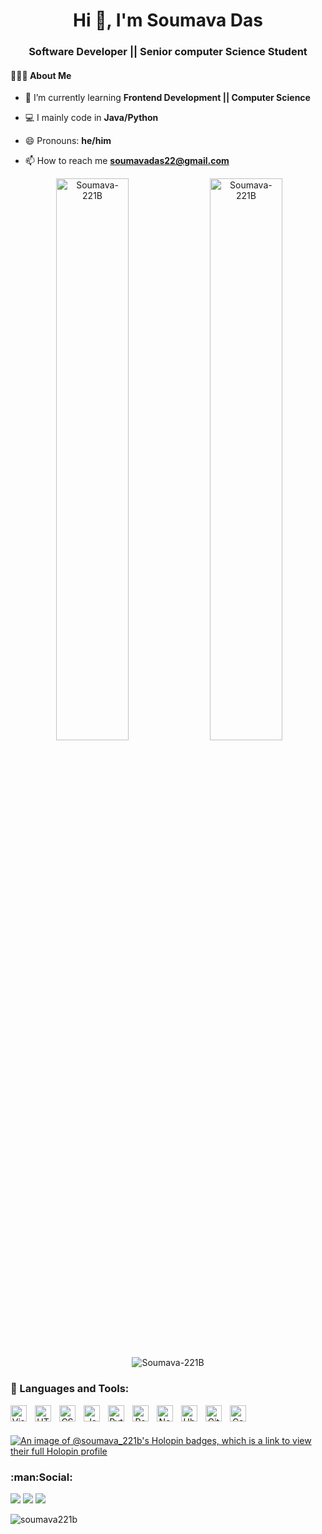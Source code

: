 <!--
**Soumava-221B/Soumava-221B** is a ✨ _special_ ✨ repository because its `README.md` (this file) appears on your GitHub profile.

Here are some ideas to get you started:

- 🔭 I’m currently working on ...
- 🌱 I’m currently learning ...
- 👯 I’m looking to collaborate on ...
- 🤔 I’m looking for help with ...
- 💬 Ask me about ...
- 📫 How to reach me: ...
- 😄 Pronouns: ...
- ⚡ Fun fact: ...
-->

<h1 align="center">Hi 👋, I'm Soumava Das</h1>
<h3 align="center">Software Developer || Senior computer Science Student</h3>


#### 👨🏻‍💻  About Me



- 🌱 I’m currently learning **Frontend Development || Computer Science**

- 💻 I mainly code in **Java/Python**
 
- 😄 Pronouns: **he/him**  

- 📫 How to reach me **soumavadas22@gmail.com**





<p align="center">
  &nbsp;<img width="48%" src="https://github-readme-stats.vercel.app/api?username=Soumava-221B&show_icons=true&locale=en&theme=radical" alt="Soumava-221B" />
  <img width="48%" src="https://github-readme-streak-stats.herokuapp.com/?user=Soumava-221B&theme=radical" alt="Soumava-221B" />
</p>

<p align="center"><img src="https://github-readme-stats.vercel.app/api/top-langs?username=Soumava-221B&show_icons=true&locale=en&layout=compact&theme=radical" alt="Soumava-221B" /></p>

<h3 align="left">🧰 Languages and Tools:</h3>
<p align="center">
<img align="left" alt="Visual Studio Code" width="26px" src="https://cdn.jsdelivr.net/gh/devicons/devicon/icons/vscode/vscode-original.svg" style="padding-right:10px;" />
<img align="left" alt="HTML5" width="26px" src="https://cdn.jsdelivr.net/gh/devicons/devicon/icons/html5/html5-original.svg" style="padding-right:10px;" />
<img align="left" alt="CSS3" width="26px" src="https://cdn.jsdelivr.net/gh/devicons/devicon/icons/css3/css3-original.svg" style="padding-right:10px;" />
<img align="left" alt="JavaScript" width="26px" src="https://cdn.jsdelivr.net/gh/devicons/devicon/icons/javascript/javascript-original.svg" style="padding-right:10px;" />
<img align="left" alt="Python" width="26px" src="https://www.vectorlogo.zone/logos/python/python-icon.svg" style="padding-right:10px;" />
<img align="left" alt="React" width="26px" src="https://cdn.jsdelivr.net/gh/devicons/devicon/icons/react/react-original.svg" style="padding-right:10px;" />
<img align="left" alt="Node.js" width="26px" src="https://cdn.jsdelivr.net/gh/devicons/devicon/icons/nodejs/nodejs-original.svg" style="padding-right:10px;" />
<img align="left" alt="Ubuntu" width="26px" src="https://www.vectorlogo.zone/logos/ubuntu/ubuntu-icon.svg" style="padding-right:10px;" />
<img align="left" alt="Git" width="26px" src="https://cdn.jsdelivr.net/gh/devicons/devicon/icons/git/git-original.svg" style="padding-right:10px;" />
<img align="left" alt="Canva" width="26px" src="https://cdn.jsdelivr.net/gh/devicons/devicon/icons/canva/canva-original.svg" style="padding-right:10px;" />
</p>

<br />
<br />

[![An image of @soumava_221b's Holopin badges, which is a link to view their full Holopin profile](https://holopin.me/soumava_221b)](https://holopin.io/@soumava_221b)

<h3 align="left">:man:Social:</h3>
<p align="left">
  
   <a href="https://www.instagram.com/soumava221b/" target="_blank"><img src="https://img.shields.io/badge/-Instagram-%23E4405F?style=for-the-badge&logo=instagram&logoColor=white" target="_blank"></a>
  <a href="https://www.linkedin.com/in/soumava-d-634820196/" target="_blank"><img src="https://img.shields.io/badge/-LinkedIn-%230077B5?style=for-the-badge&logo=linkedin&logoColor=white" target="_blank"></a>
  <a href="https://twitter.com/Soumava_221B" target="_blank"><img src="https://img.shields.io/badge/Twitter-1DA1F2?style=for-the-badge&logo=twitter&logoColor=white" target="_blank"></a>
</p>

<div align="left">

<p align="centre"> <img src="https://komarev.com/ghpvc/?username=soumava221b&label=Views&color=blue&style=plastic" alt="soumava221b" /> </p>
</div>
